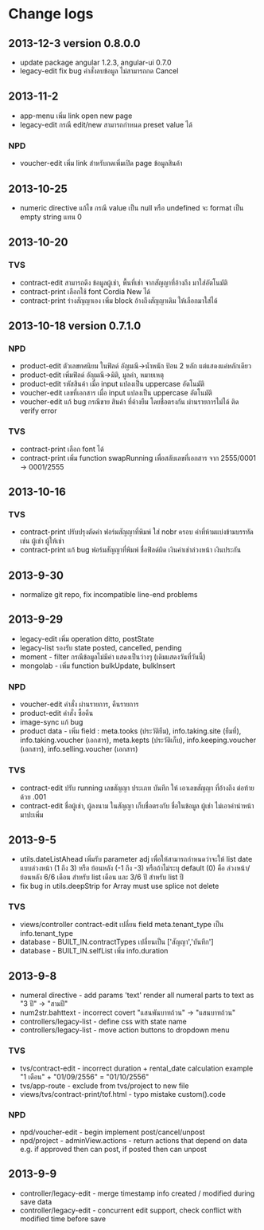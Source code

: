 Change logs
===========
## 2013-12-3 version 0.8.0.0
* update package angular 1.2.3, angular-ui 0.7.0
* legacy-edit fix bug คำสั่งลบข้อมูล ไม่สามารถกด Cancel

## 2013-11-2
* app-menu เพิ่ม link open new page
* legacy-edit กรณี edit/new สามารถกำหนด preset value ได้

### NPD
* voucher-edit เพิ่ม link สำหรับกดเพิ่มเปิด page ข้อมูลสินค้า

## 2013-10-25
* numeric directive แก้ไข กรณี value เป็น null หรือ undefined จะ format เป็น empty string แทน 0

## 2013-10-20
### TVS
* contract-edit สามารถดึง ข้อมูลผู้เช่า, พื้นที่เช่า จากสัญญาที่อ้างถึง มาใส่อัตโนมัติ
* contract-print เลือกใช้ font Cordia New ได้
* contract-print ร่างสัญญาเอง เพิ่ม block อ้างถึงสัญญาเดิม ให้เลือกมาใส่ได้

## 2013-10-18 version 0.7.1.0
### NPD
* product-edit ตัวเลขทศนิยม ในฟิลด์ อัญมณี->น้ำหนัก ป้อน 2 หลัก แต่แสดงแค่หลักเดียว
* product-edit เพิ่มฟิลด์ อัญมณี->มิติ, มูลค่า, หมายเหตุ
* product-edit รหัสสินค้า เมื่อ input แปลงเป็น uppercase อัตโนมัติ
* voucher-edit เลขที่เอกสาร เมื่อ input แปลงเป็น uppercase อัตโนมัติ
* voucher-edit แก้ bug กรณีขาย สินค้า ที่ค้างยืม โดยชื่อตรงกัน ผ่านรายการไม่ได้ ติด verify error

### TVS
* contract-print เลือก font ได้
* contract-print เพิ่ม function swapRunning เพื่อสลับเลขที่เอกสาร จาก 2555/0001 -> 0001/2555

## 2013-10-16
### TVS
* contract-print ปรับปรุงตัดคำ ฟอร์มสัญญาที่พิมพ์ ใส่ nobr ครอบ คำที่ห้ามแบ่งข้ามบรรทัด เช่น ผู้เช่า ผู้ให้เช่า
* contract-print แก้ bug ฟอร์มสัญญาที่พิมพ์ ชื่อฟิลด์ผิด เงินค่าเช่าล่วงหน้า เงินประกัน 

## 2013-9-30
* normalize git repo, fix incompatible line-end problems

## 2013-9-29
* legacy-edit เพิ่ม operation ditto, postState
* legacy-list รองรับ state posted, cancelled, pending
* moment - filter กรณีข้อมูลไม่มีค่า แสดงเป็นว่างๆ (เดิมแสดงวันที่วันนี้)
* mongolab - เพิ่ม function bulkUpdate, bulkInsert

### NPD
* voucher-edit คำสั่ง ผ่านรายการ, คืนรายการ
* product-edit คำสั่ง ซื้อคืน
* image-sync แก้ bug
* product data - เพิ่ม field : meta.tooks (ประวัติยืม), info.taking.site (ยืมที่), info.taking.voucher (เอกสาร), meta.kepts (ประวัติเก็บ), info.keeping.voucher (เอกสาร), info.selling.voucher (เอกสาร)

### TVS
* contract-edit ปรับ running เลขสัญญา ประเภท บันทึก ให้ เอาเลขสัญญา ที่อ้างถึง ต่อท้ายด้วย .001
* contract-edit ชื่อผู้เช่า, ผู้ลงนาม ในสัญญา เก็บชื่อตรงกับ ชื่อในข้อมูล ผู้เช่า ไม่เอาคำนำหน้า มาปะเพิ่ม

## 2013-9-5
* utils.dateListAhead เพิ่มรับ parameter adj เพื่อให้สามารถกำหนดว่าจะให้ list date แบบล่วงหน้า (1 ถึง 3) หรือ ย้อนหลัง (-1 ถึง -3)
หรือถ้าไม่ระบุ default (0) คือ ล่วงหน้า/ย้อนหลัง 6/6 เดือน สำหรับ list เดือน และ 3/6 ปี สำหรับ list ปี 
* fix bug in utils.deepStrip for Array must use splice not delete

### TVS
* views/controller contract-edit เปลี่ยน field meta.tenant_type เป็น info.tenant_type
* database - BUILT_IN.contractTypes เปลี่ยนเป็น ['สัญญา','บันทึก']
* database - BUILT_IN.selfList เพิ่ม info.duration

## 2013-9-8
* numeral directive - add params 'text' render all numeral parts to text as "3 ปี" -> "สามปี"
* num2str.bahttext - incorrect covert "แสนพันบาทถ้วน" -> "แสนบาทถ้วน"
* controllers/legacy-list - define  css with state name
* controllers/legacy-list - move action buttons to dropdown menu

### TVS
* tvs/contract-edit - incorrect duration + rental_date calculation example "1 เดือน" + "01/09/2556" = "01/10/2556"
* tvs/app-route - exclude from tvs/project to new file
* views/tvs/contract-print/tof.html - typo mistake custom().code

### NPD
* npd/voucher-edit - begin implement post/cancel/unpost
* npd/project - adminView.actions - return actions that depend on data e.g. if approved then can post, if posted then can unpost

## 2013-9-9
* controller/legacy-edit - merge timestamp info created / modified during save data
* controller/legacy-edit - concurrent edit support, check conflict with modified time before save
